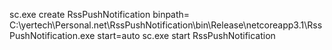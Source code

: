 ﻿sc.exe create RssPushNotification binpath= C:\yertech\Personal\.net\RssPushNotification\bin\Release\netcoreapp3.1\RssPushNotification.exe start=auto
sc.exe start RssPushNotification
